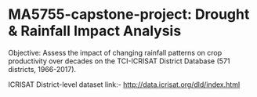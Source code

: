 # MA5755-capstone-project: Drought & Rainfall Impact Analysis
Objective: Assess the impact of changing rainfall patterns on crop productivity over decades on the TCI-ICRISAT District Database (571 districts, 1966-2017).

ICRISAT District-level dataset
link:- http://data.icrisat.org/dld/index.html

